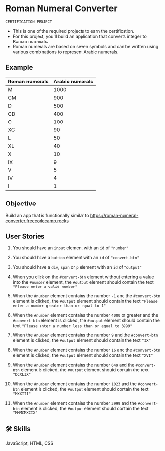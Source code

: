 # Roman Numeral Converter

`CERTIFICATION PROJECT`

- This is one of the required projects to earn the certification.
- For this project, you'll build an application that converts integer to Roman numerals.
- Roman numerals are based on seven symbols and can be written using various combinations to represent Arabic numerals.

## Example

| Roman numerals    | Arabic numerals                                                    |
| ----------------- | ------------------------------------------------------------------ |
| M | 1000 |
| CM | 900 |
| D | 500 |
| CD | 400 |
| C | 100 |
| XC | 90 |
| L | 50 |
| XL | 40 |
| X | 10 |
| IX | 9 |
| V | 5 |
| IV | 4 |
| I | 1 |

## Objective
Build an app that is functionally similar to https://roman-numeral-converter.freecodecamp.rocks

## User Stories

1. You should have an `input` element with an `id` of `"number"`

2. You should have a `button` element with an `id` of `"convert-btn"`

3. You should have a `div`, `span` or `p` element with an `id` of `"output"`

4. When you click on the `#convert-btn` element without entering a value into the `#number` element, the `#output` element should contain the text `"Please enter a valid number"`

5. When the `#number` element contains the number `-1` and the `#convert-btn` element is clicked, the `#output` element should contain the text `"Please enter a number greater than or equal to 1"`

6. When the `#number` element contains the number `4000` or greater and the `#convert-btn` element is clicked, the `#output` element should contain the text `"Please enter a number less than or equal to 3999"`

7. When the `#number` element contains the number `9` and the `#convert-btn` element is clicked, the `#output` element should contain the text `"IX"`

8. When the `#number` element contains the number `16` and the `#convert-btn` element is clicked, the `#output` element should contain the text `"XVI"`

9. When the `#number` element contains the number `649` and the `#convert-btn` element is clicked, the `#output` element should contain the text `"DCXLIX"`

10. When the `#number` element contains the number `1023` and the `#convert-btn` element is clicked, the `#output` element should contain the text `"MXXIII"`

11. When the `#number` element contains the number `3999` and the `#convert-btn` element is clicked, the `#output` element should contain the text `"MMMCMXCIX"`

## 🛠 Skills
JavaScript, HTML, CSS
